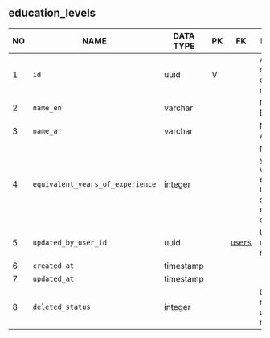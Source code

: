 education_levels
----------------------------


NO | NAME | DATA TYPE | PK | FK | DESCRIPTION            
---|------|-----------|----|----|-------------
1|`id` | uuid | V |  | Autogenerated or manually created on migration
2|`name_en` | varchar |  |  | Name in English
3|`name_ar` | varchar |  |  | Name in Arabic
4|`equivalent_years_of_experience` | integer |  |  | Number of years of working experience that may substitute the edutation certificate
5|`updated_by_user_id` | uuid |  | [`users`](users.md) | User that last updated the record
6|`created_at` | timestamp |  |  | 
7|`updated_at` | timestamp |  |  | 
8|`deleted_status` | integer |  |  | 0 - active record, 1 - deleted record.
